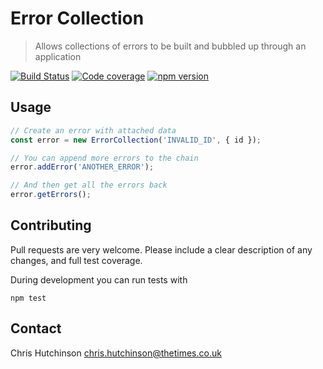 # Error Collection

> Allows collections of errors to be built and bubbled up through an application

[![Build Status](https://travis-ci.org/times/error-collection.svg?branch=master)](https://travis-ci.org/times/error-collection) [![Code coverage](https://codecov.io/gh/times/error-collection/branch/master/graph/badge.svg)](https://codecov.io/gh/times/error-collection) [![npm version](https://badge.fury.io/js/%40times%2Ferror-collection.svg)](https://badge.fury.io/js/%40times%2Ferror-collection)

## Usage

```js
// Create an error with attached data
const error = new ErrorCollection('INVALID_ID', { id });

// You can append more errors to the chain
error.addError('ANOTHER_ERROR');

// And then get all the errors back
error.getErrors();
```


## Contributing

Pull requests are very welcome. Please include a clear description of any changes, and full test coverage.

During development you can run tests with

    npm test


## Contact

Chris Hutchinson <chris.hutchinson@thetimes.co.uk>